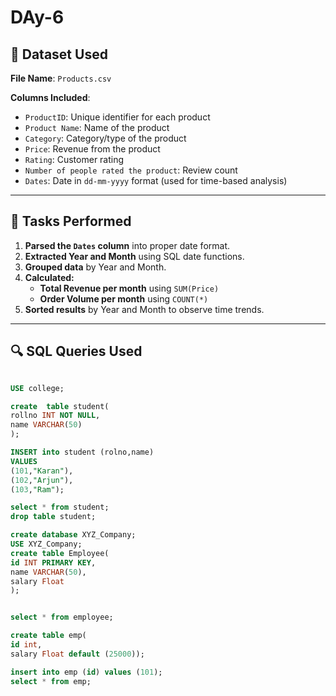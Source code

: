 # DAy-6

## 📁 Dataset Used
**File Name**: `Products.csv`

**Columns Included**:
- `ProductID`: Unique identifier for each product
- `Product Name`: Name of the product
- `Category`: Category/type of the product
- `Price`: Revenue from the product
- `Rating`: Customer rating
- `Number of people rated the product`: Review count
- `Dates`: Date in `dd-mm-yyyy` format (used for time-based analysis)

---

## 🧾 Tasks Performed
1. **Parsed the `Dates` column** into proper date format.
2. **Extracted Year and Month** using SQL date functions.
3. **Grouped data** by Year and Month.
4. **Calculated:**
   - **Total Revenue per month** using `SUM(Price)`
   - **Order Volume per month** using `COUNT(*)`
5. **Sorted results** by Year and Month to observe time trends.

---

## 🔍 SQL Queries Used

```sql

USE college;

create  table student(
rollno INT NOT NULL,
name VARCHAR(50)
);

INSERT into student (rolno,name)
VALUES 
(101,"Karan"),
(102,"Arjun"),
(103,"Ram");

select * from student;
drop table student; 

create database XYZ_Company;
USE XYZ_Company;
create table Employee(
id INT PRIMARY KEY,
name VARCHAR(50),
salary Float
);


select * from employee;

create table emp(
id int,
salary Float default (25000)); 

insert into emp (id) values (101);
select * from emp;
 













